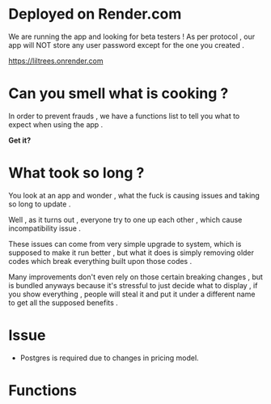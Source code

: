 # Deployed on Render.com
We are running the app and looking for beta testers !
As per protocol , our app will NOT store any user password except for the one you created .

https://liltrees.onrender.com

# Can you smell what is cooking ? 
In order to prevent frauds , we have a functions list to tell you what to expect when using the app .

**Get it?**

# What took so long ?
You look at an app and wonder , what the fuck is causing issues and taking so long to update .

Well , as it turns out , everyone try to one up each other , which cause incompatibility issue .

These issues can come from very simple upgrade to system, which is supposed to make it run better , but what it does is simply removing older codes which break everything built upon those codes .

Many improvements don't even rely on those certain breaking changes , but is bundled anyways because it's stressful to just decide what to display , if you show everything , people will steal it and put it under a different name to get all the supposed benefits .


# Issue
- Postgres is required due to changes in pricing model.




# Functions
<!--@include:@/list-function.md-->